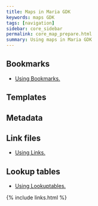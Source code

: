 ```yaml
---
title: Maps in Maria GDK
keywords: maps GDK
tags: [navigation]
sidebar: core_sidebar
permalink: core_map_prepare.html
summary: Using maps in Maria GDK 
---
```


## Bookmarks
*  [Using Bookmarks.](core_maps_bookmarks.html)

## Templates

## Metadata

## Link files
*  [Using Links.](core_maps_links.html)

## Lookup tables
*  [Using Lookuptables.](core_maps_lookuptables.html)



{% include links.html %}
